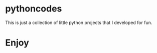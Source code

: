 # pythoncodes
This is just a collection of little python projects that I developed for fun.
# Enjoy
